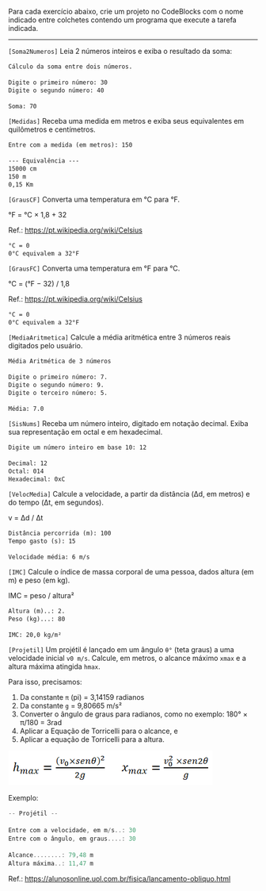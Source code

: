 Para cada exercício abaixo, crie um projeto no CodeBlocks com o nome indicado entre colchetes contendo um programa que execute a tarefa indicada.

---

`[Soma2Numeros]` Leia 2 números inteiros e exiba o resultado da soma:

```
Cálculo da soma entre dois números.

Digite o primeiro número: 30
Digite o segundo número: 40

Soma: 70
```

`[Medidas]` Receba uma medida em metros e exiba seus equivalentes em quilômetros e centímetros.

```
Entre com a medida (em metros): 150

--- Equivalência ---
15000 cm
150 m
0,15 Km
```

`[GrausCF]` Converta uma temperatura em °C para °F.

°F = °C × 1,8 + 32

Ref.: https://pt.wikipedia.org/wiki/Celsius

```
°C = 0
0°C equivalem a 32°F
```

`[GrausFC]` Converta uma temperatura em °F para °C.

°C = (°F − 32) / 1,8

Ref.: https://pt.wikipedia.org/wiki/Celsius

```
°C = 0
0°C equivalem a 32°F
```

`[MediaAritmetica]` Calcule a média aritmética entre 3 números reais digitados pelo usuário.

```
Média Aritmética de 3 números

Digite o primeiro número: 7.
Digite o segundo número: 9.
Digite o terceiro número: 5.

Média: 7.0
```

`[SisNums]` Receba um número inteiro, digitado em notação decimal. Exiba sua representação em octal e em hexadecimal.

```
Digite um número inteiro em base 10: 12

Decimal: 12
Octal: 014
Hexadecimal: 0xC
```

`[VelocMedia]` Calcule a velocidade, a partir da distância (Δd, em metros) e do tempo (Δt, em segundos).

v = Δd / Δt

```
Distância percorrida (m): 100
Tempo gasto (s): 15

Velocidade média: 6 m/s
```

`[IMC]` Calcule o índice de massa corporal de uma pessoa, dados altura (em m) e peso (em kg).

IMC = peso / altura²

```
Altura (m)..: 2.
Peso (kg)...: 80

IMC: 20,0 kg/m²
```

`[Projetil]` Um projétil é lançado em um ângulo `θ°` (teta graus) a uma velocidade inicial `v0 m/s`. Calcule, em metros, o alcance máximo `xmax` e a altura máxima atingida `hmax`.

Para isso, precisamos:

1. Da constante `π` (pi) = 3,14159 radianos
1. Da constante `g` = 9,80665 m/s²
1. Converter o ângulo de graus para radianos, como no exemplo: 180° × π/180 = 3rad
1. Aplicar a Equação de Torricelli para o alcance, e
1. Aplicar a equação de Torricelli para a altura.

![](https://github.com/ermogenes/aulas-logica-programacao/raw/master/exercises/lancamento_obliquo.png)

Exemplo:


```c
-- Projétil --

Entre com a velocidade, em m/s..: 30
Entre com o ângulo, em graus....: 30

Alcance........: 79,48 m
Altura máxima..: 11,47 m
```

Ref.: https://alunosonline.uol.com.br/fisica/lancamento-obliquo.html
